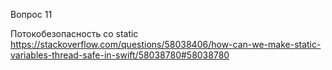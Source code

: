 Вопрос 11

Потокобезопасность со static  https://stackoverflow.com/questions/58038406/how-can-we-make-static-variables-thread-safe-in-swift/58038780#58038780
